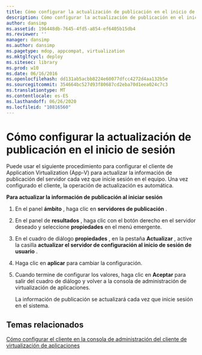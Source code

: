 ```yaml
---
title: Cómo configurar la actualización de publicación en el inicio de sesión
description: Cómo configurar la actualización de publicación en el inicio de sesión
author: dansimp
ms.assetid: 196448db-7645-4fd5-a854-ef6405b15db4
ms.reviewer: ''
manager: dansimp
ms.author: dansimp
ms.pagetype: mdop, appcompat, virtualization
ms.mktglfcycl: deploy
ms.sitesec: library
ms.prod: w10
ms.date: 06/16/2016
ms.openlocfilehash: dd131ab5acbb8224e60077dfcc4272d4aa132b5e
ms.sourcegitcommit: 354664bc527d93f80687cd2eba70d1eea024c7c3
ms.translationtype: MT
ms.contentlocale: es-ES
ms.lasthandoff: 06/26/2020
ms.locfileid: "10816560"
---
```

# Cómo configurar la actualización de publicación en el inicio de sesión


Puede usar el siguiente procedimiento para configurar el cliente de Application Virtualization (App-V) para actualizar la información de publicación del servidor cada vez que inicie sesión en el equipo. Una vez configurado el cliente, la operación de actualización es automática.

**Para actualizar la información de publicación al iniciar sesión**

1.  En el panel **ámbito** , haga clic en **servidores de publicación** .

2.  En el panel de **resultados** , haga clic con el botón derecho en el servidor deseado y seleccione **propiedades** en el menú emergente.

3.  En el cuadro de diálogo **propiedades** , en la pestaña **Actualizar** , active la casilla **actualizar el servidor de configuración al inicio de sesión de usuario** .

4.  Haga clic en **aplicar** para cambiar la configuración.

5.  Cuando termine de configurar los valores, haga clic en **Aceptar** para salir del cuadro de diálogo y volver a la consola de administración de virtualización de aplicaciones.

    La información de publicación se actualizará cada vez que inicie sesión en el sistema.

## Temas relacionados


[Cómo configurar el cliente en la consola de administración del cliente de virtualización de aplicaciones](how-to-configure-the-client-in-the-application-virtualization-client-management-console.md)

 

 





